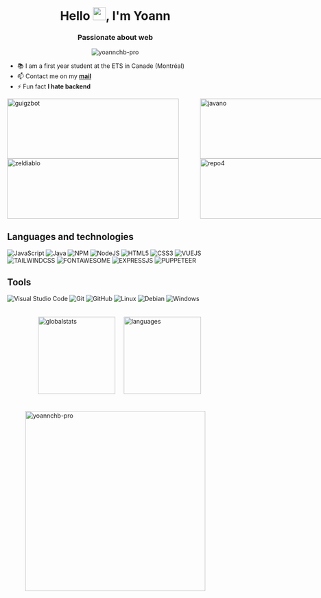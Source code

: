 <h1 align="center">Hello <img src="https://raw.githubusercontent.com/MartinHeinz/MartinHeinz/master/wave.gif" width="30px" alt="wavehand">, I'm Yoann</h1>
<h3 align="center">Passionate about web</h3>
<p align="center"> <img src="https://komarev.com/ghpvc/?username=yoannchb-pro&label=Visitors&color=009dff&style=flat" alt="yoannchb-pro"/></p>

- 📚 I am a first year student at the ETS in Canade (Montréal)
- 📫 Contact me on my [**mail**](mailto:charbonn.yoann@gmail.com)
- ⚡ Fun fact **I hate backend**

<div style="display: grid;grid-template-columns: repeat(2,450px)">
<a href="https://github.com/yoannchb-pro/lazy-attr">
<img alt="guigzbot" src="https://github-readme-stats.vercel.app/api/pin/?username=yoannchb-pro&repo=lazy-attr&theme=dark&icon_color=a" width="400" height="140">
</a>

<a href="https://github.com/yoannchb-pro/google-img-scrap">
<img alt="javano" src="https://github-readme-stats.vercel.app/api/pin/?username=yoannchb-pro&repo=google-img-scrap&theme=dark&icon_color=a" width="400" height="140">
</a>

<a href="https://github.com/yoannchb-pro/fast-html-dom-parser">
<img alt="zeldiablo" src="https://github-readme-stats.vercel.app/api/pin/?username=yoannchb-pro&repo=fast-html-dom-parser&theme=dark&icon_color=a" width="400" height="140">
</a>

<a href="https://github.com/yoannchb-pro/anime-vostfr">
<img alt="repo4" src="https://github-readme-stats.vercel.app/api/pin/?username=yoannchb-pro&repo=anime-vostfr&theme=dark&icon_color=a" width="400" height="140">
</a>

</div>

## Languages and technologies
![JavaScript](https://img.shields.io/badge/javascript-%23323330.svg?style=for-the-badge&logo=javascript&logoColor=%23F7DF1E)
![Java](https://img.shields.io/badge/java-%23ED8B00.svg?style=for-the-badge&logo=java&logoColor=white)
![NPM](https://img.shields.io/badge/NPM-%23000000.svg?style=for-the-badge&logo=npm&logoColor=white)
![NodeJS](https://img.shields.io/badge/node.js-6DA55F?style=for-the-badge&logo=node.js&logoColor=white)
![HTML5](https://img.shields.io/badge/html5-%23E34F26.svg?style=for-the-badge&logo=html5&logoColor=white)
![CSS3](https://img.shields.io/badge/css3-%231572B6.svg?style=for-the-badge&logo=css3&logoColor=white)
![VUEJS](https://img.shields.io/badge/Vue.js-35495E?style=for-the-badge&logo=vuedotjs&logoColor=4FC08D)
![TAILWINDCSS](https://img.shields.io/badge/Tailwind_CSS-38B2AC?style=for-the-badge&logo=tailwind-css&logoColor=white)
![FONTAWESOME](https://img.shields.io/badge/Font_Awesome-339AF0?style=for-the-badge&logo=fontawesome&logoColor=white)
![EXPRESSJS](https://img.shields.io/badge/Express.js-000000?style=for-the-badge&logo=express&logoColor=white)
![PUPPETEER](https://img.shields.io/badge/Puppeteer-40B5A4?style=for-the-badge&logo=Puppeteer&logoColor=white)

## Tools
![Visual Studio Code](https://img.shields.io/badge/Visual%20Studio%20Code-0078d7.svg?style=for-the-badge&logo=visual-studio-code&logoColor=white)
![Git](https://img.shields.io/badge/git-%23F05033.svg?style=for-the-badge&logo=git&logoColor=white)
![GitHub](https://img.shields.io/badge/github-%23121011.svg?style=for-the-badge&logo=github&logoColor=white)
![Linux](https://img.shields.io/badge/Linux-FCC624?style=for-the-badge&logo=linux&logoColor=black)
![Debian](https://img.shields.io/badge/Debian-FFFFFF?style=for-the-badge&logo=debian&logoColor=red)
![Windows](https://img.shields.io/badge/Windows-0078D6?style=for-the-badge&logo=windows&logoColor=white)

<div style="display: flex; justify-content: center;padding: 20px 0">
    <img alt="globalstats" style="padding:0 20px" src="https://github-readme-stats.vercel.app/api?username=yoannchb-pro&show_icons=true&count_private=true&include_all_commits=true&theme=dark&icon_color=a" height="180">
    <img alt="languages" src="https://github-readme-stats-garnx.vercel.app/api/top-langs/?username=yoannchb-pro&langs_count=10&layout=compact&theme=dark&role=OWNER,ORGANIZATION_MEMBER,COLLABORATOR&count_private=true" height="180">
</div>
<div style="display: flex; justify-content: center;padding: 20px 0">
<img src="https://github-readme-streak-stats.herokuapp.com/?user=yoannchb-pro&theme=dark" alt="yoannchb-pro" width="420"/>
</div>